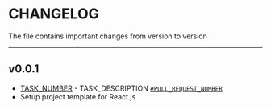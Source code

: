 # CHANGELOG

The file contains important changes from version to version
___


## v0.0.1
- [TASK_NUMBER](TASK_LINK) - TASK_DESCRIPTION [`#PULL_REQUEST_NUMBER`](PULL_REQUEST_LINK)
- Setup project template for React.js
